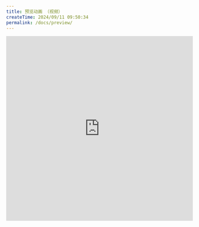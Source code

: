 ```yaml
---
title: 预览动画 （视频）
createTime: 2024/09/11 09:50:34
permalink: /docs/preview/
---
```

<iframe scrolling="no" src="http://player.youku.com/embed/XMTI1OTg5MzE0NA==" align="" width="100%" frameborder="0" height="500"></iframe>